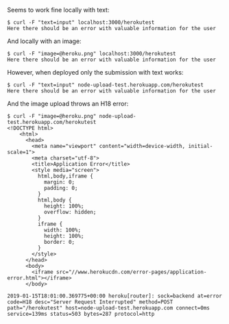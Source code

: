 Seems to work fine locally with text:

```
$ curl -F "text=input" localhost:3000/herokutest
Here there should be an error with valuable information for the user
```

And locally with an image:

```
$ curl -F "image=@heroku.png" localhost:3000/herokutest
Here there should be an error with valuable information for the user
```

However, when deployed only the submission with text works:

```
$ curl -F "text=input" node-upload-test.herokuapp.com/herokutest
Here there should be an error with valuable information for the user
```

And the image upload throws an H18 error:

```
$ curl -F "image=@heroku.png" node-upload-test.herokuapp.com/herokutest
<!DOCTYPE html>
	<html>
	  <head>
		<meta name="viewport" content="width=device-width, initial-scale=1">
		<meta charset="utf-8">
		<title>Application Error</title>
		<style media="screen">
		  html,body,iframe {
			margin: 0;
			padding: 0;
		  }
		  html,body {
			height: 100%;
			overflow: hidden;
		  }
		  iframe {
			width: 100%;
			height: 100%;
			border: 0;
		  }
		</style>
	  </head>
	  <body>
		<iframe src="//www.herokucdn.com/error-pages/application-error.html"></iframe>
	  </body>
```
```
2019-01-15T18:01:00.369775+00:00 heroku[router]: sock=backend at=error code=H18 desc="Server Request Interrupted" method=POST path="/herokutest" host=node-upload-test.herokuapp.com connect=0ms service=139ms status=503 bytes=287 protocol=http
```
